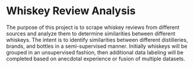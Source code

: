 # Whiskey Review Analysis
The purpose of this project is to scrape whiskey reviews from different sources and analyze them to determine similarities between different whiskeys. The intent is to identify similarities between different distilleries, brands, and bottles in a semi-supervised manner. Initially whiskeys will be grouped in an unsupervised fashion, then additional data labeling will be completed based on anecdotal experience or fusion of multiple datasets.


